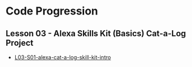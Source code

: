 # Code Progression

## Lesson 03 - Alexa Skills Kit (Basics) Cat-a-Log Project

* [L03-S01-alexa-cat-a-log-skill-kit-intro](/L03_S01)
